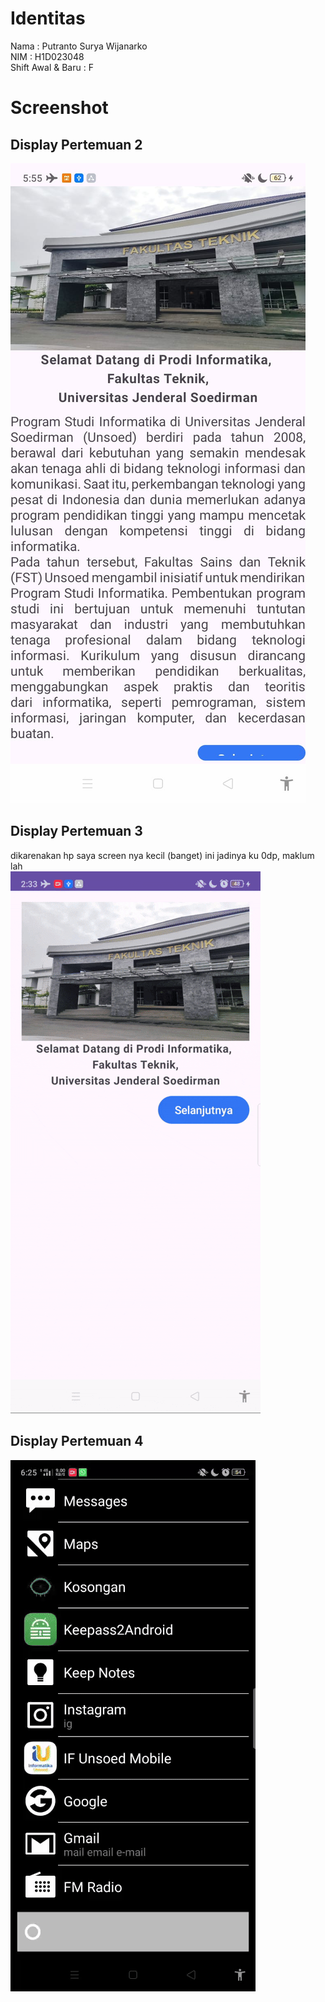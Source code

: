 # Identitas
Nama                : Putranto Surya Wijanarko  
NIM                 : H1D023048  
Shift Awal & Baru   : F

# Screenshot
## Display  Pertemuan 2  
![Image 1](1-aplikasi.jpg)
  
## Display Pertemuan 3
dikarenakan hp saya screen nya kecil (banget) ini jadinya ku 0dp, maklum lah  
![Video](2-aplikasi.gif)

## Display Pertemuan 4
![Video](3-aplikasi.gif)